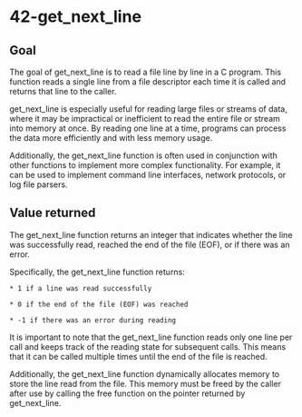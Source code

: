 # 42-get_next_line

## Goal

The goal of get_next_line is to read a file line by line in a C program. This function reads a single line from a file descriptor each time it is called and returns that line to the caller.

get_next_line is especially useful for reading large files or streams of data, where it may be impractical or inefficient to read the entire file or stream into memory at once. By reading one line at a time, programs can process the data more efficiently and with less memory usage.

Additionally, the get_next_line function is often used in conjunction with other functions to implement more complex functionality. For example, it can be used to implement command line interfaces, network protocols, or log file parsers.

## Value returned

The get_next_line function returns an integer that indicates whether the line was successfully read, reached the end of the file (EOF), or if there was an error.

Specifically, the get_next_line function returns:

    * 1 if a line was read successfully

    * 0 if the end of the file (EOF) was reached

    * -1 if there was an error during reading

It is important to note that the get_next_line function reads only one line per call and keeps track of the reading state for subsequent calls. This means that it can be called multiple times until the end of the file is reached.

Additionally, the get_next_line function dynamically allocates memory to store the line read from the file. This memory must be freed by the caller after use by calling the free function on the pointer returned by get_next_line.

